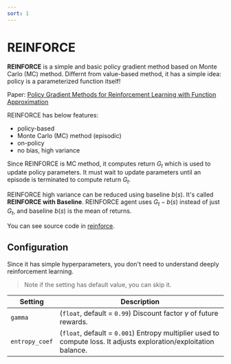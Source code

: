 ```yaml
---
sort: 1
---
```



# REINFORCE

**REINFORCE** is a simple and basic policy gradient method based on Monte Carlo (MC) method. Differnt from value-based method, it has a simple idea: policy is a parameterized function itself!

Paper: [Policy Gradient Methods for Reinforcement Learning with Function Approximation ](https://proceedings.neurips.cc/paper/1999/file/464d828b85b0bed98e80ade0a5c43b0f-Paper.pdf)

REINFORCE has below features:

* policy-based
* Monte Carlo (MC) method (episodic)
* on-policy
* no bias, high variance

Since REINFORCE is MC method, it computes return $G_t$ which is used to update policy parameters. It must wait to update parameters until an episode is terminated to compute return $G_t$. 

REINFORCE high variance can be reduced using baseline $b(s)$. It's called **REINFORCE with Baseline**. REINFORCE agent uses $G_t - b(s)$ instead of just $G_t$, and baseline $b(s)$ is the mean of returns.

You can see source code in [reinforce](https://github.com/DevSlem/AINE-DRL/tree/main/aine_drl/agent/reinforce).

## Configuration

Since it has simple hyperparameters, you don't need to understand deeply reinforcement learning. 

> Note if the setting has default value, you can skip it.

|Setting|Description|
|---|---|
|`gamma`|(`float`, default = `0.99`) Discount factor $\gamma$ of future rewards.|
|`entropy_coef`|(`float`, default = `0.001`) Entropy multiplier used to compute loss. It adjusts exploration/exploitation balance.|
